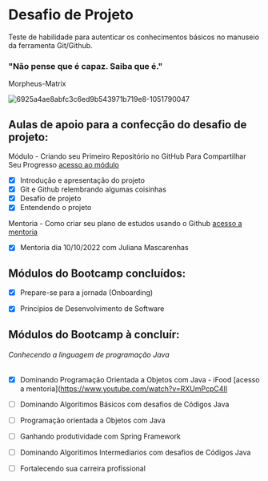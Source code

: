 # Desafio de Projeto

Teste de habilidade para autenticar os conhecimentos básicos no manuseio da ferramenta Git/Github.


### "Não pense que é capaz. Saiba que é."
Morpheus-Matrix


![6925a4ae8abfc3c6ed9b543971b719e8-1051790047](https://user-images.githubusercontent.com/115380248/194971980-bdf0416a-ff26-48ed-b76e-5ff33e672af0.jpeg)



## Aulas de apoio para a confecção do desafio de projeto:



Módulo - Criando seu Primeiro Repositório no GitHub Para Compartilhar Seu Progresso [acesso ao módulo](https://web.dio.me/project/criando-seu-primeiro-repositorio-no-github-para-compartilhar-seu-progresso/learning/a6e285fa-b9a0-4bc2-8353-7b729dabcf0c?back=/track/potencia-tech-powered-ifood-java-beginners&tab=undefined&moduleId=undefined)

- [x] Introdução e apresentação do projeto
- [x] Git e Github relembrando algumas coisinhas
- [x] Desafio de projeto
- [x] Entendendo o projeto  

Mentoria - Como criar seu plano de estudos usando o Github [acesso a mentoria](https://www.youtube.com/watch?v=tc5Jv9iexVM)

- [x] Mentoria dia 10/10/2022 com Juliana Mascarenhas


## Módulos do Bootcamp concluídos:

- [x] Prepare-se para a jornada (Onboarding)
- [x] Princípios de Desenvolvimento de Software


## Módulos do Bootcamp à concluír:

###### Conhecendo a linguagem de programação Java
- [x] Dominando Programação Orientada a Objetos com Java - iFood [acesso a mentoria](https://www.youtube.com/watch?v=RXUmPcpC4II
  
- [ ] Dominando Algoritimos Básicos com desafios de Códigos Java
- [ ] Programação orientada a Objetos com Java
- [ ] Ganhando produtividade com Spring Framework
- [ ] Dominando Algoritimos Intermediarios com desafios de Códigos Java
- [ ] Fortalecendo sua carreira profissional





